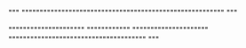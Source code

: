 """
""""""""""""""""""""""""""""""""""""""""""""""""""""""""
"""

"""""""""""""""""""""
""""""""""""
"""""""""""""""""""""
""""""""""""""""""""""""""""""""""""""
"""
